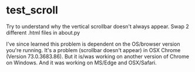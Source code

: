 # test_scroll

Try to understand why the vertical scrollbar doesn't always appear. Swap 2 different .html files in  about.py

I've since learned this problem is dependent on the OS/browser version you're running. It's a problem (scrollbar doesn't appear) in OSX Chrome (Version 73.0.3683.86). But it is/was working on another version of Chrome on Windows. And it was working on MS/Edge and OSX/Safari.
